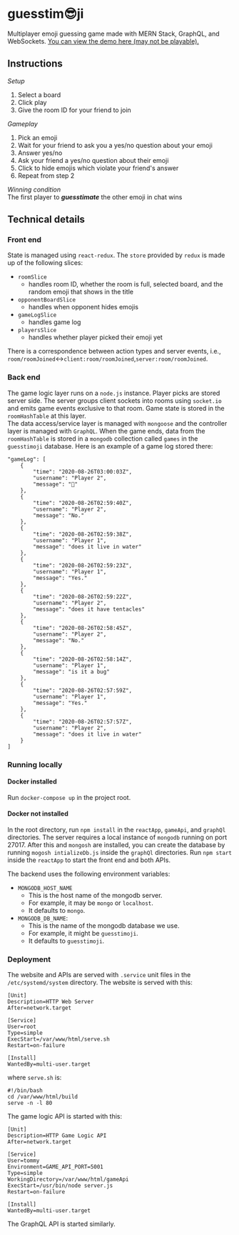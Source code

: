 # guesstim😎ji

Multiplayer emoji guessing game made with MERN Stack, GraphQL, and WebSockets. [You can view the demo here (may not be playable).](http://www.guesstimoji.com/)

## Instructions

_Setup_

1. Select a board
2. Click play
3. Give the room ID for your friend to join

_Gameplay_

1. Pick an emoji
2. Wait for your friend to ask you a yes/no question about your emoji
3. Answer yes/no
4. Ask your friend a yes/no question about their emoji
5. Click to hide emojis which violate your friend's answer
6. Repeat from step 2

_Winning condition_  
The first player to **_guesstimate_** the other emoji in chat wins

## Technical details

### Front end

State is managed using `react-redux`. The `store` provided by `redux` is made up of the following slices:

-   `roomSlice`
    -   handles room ID, whether the room is full, selected board, and the random emoji that shows in the title
-   `opponentBoardSlice`
    -   handles when opponent hides emojis
-   `gameLogSlice`
    -   handles game log
-   `playersSlice`
    -   handles whether player picked their emoji yet

There is a correspondence between action types and server events, i.e.,  
`room/roomJoined`↔`client:room/roomJoined`,`server:room/roomJoined`.

### Back end

The game logic layer runs on a `node.js` instance. Player picks are stored server side. The server groups client sockets into rooms using `socket.io` and emits game events exclusive to that room. Game state is stored in the `roomHashTable` at this layer.  
The data access/service layer is managed with `mongoose` and the controller layer is managed with `GraphQL`. When the game ends, data from the `roomHashTable` is stored in a `mongodb` collection called `games` in the `guesstimoji` database. Here is an example of a game log stored there:

```
"gameLog": [
    {
        "time": "2020-08-26T03:00:03Z",
        "username": "Player 2",
        "message": "🐙"
    },
    {
        "time": "2020-08-26T02:59:40Z",
        "username": "Player 2",
        "message": "No."
    },
    {
        "time": "2020-08-26T02:59:38Z",
        "username": "Player 1",
        "message": "does it live in water"
    },
    {
        "time": "2020-08-26T02:59:23Z",
        "username": "Player 1",
        "message": "Yes."
    },
    {
        "time": "2020-08-26T02:59:22Z",
        "username": "Player 2",
        "message": "does it have tentacles"
    },
    {
        "time": "2020-08-26T02:58:45Z",
        "username": "Player 2",
        "message": "No."
    },
    {
        "time": "2020-08-26T02:58:14Z",
        "username": "Player 1",
        "message": "is it a bug"
    },
    {
        "time": "2020-08-26T02:57:59Z",
        "username": "Player 1",
        "message": "Yes."
    },
    {
        "time": "2020-08-26T02:57:57Z",
        "username": "Player 2",
        "message": "does it live in water"
    }
]
```

### Running locally

#### Docker installed

Run `docker-compose up` in the project root.

#### Docker not installed

In the root directory, run `npm install` in the `reactApp`, `gameApi`, and `graphQl` directories. The server requires a local instance of `mongodb` running on port 27017. After this and `mongosh` are installed, you can create the database by running `mogosh intializeDb.js` inside the `graphQl` directories. Run `npm start` inside the `reactApp` to start the front end and both APIs.

The backend uses the following environment variables:

-   `MONGODB_HOST_NAME`
    -   This is the host name of the mongodb server.
    -   For example, it may be `mongo` or `localhost`.
    -   It defaults to `mongo`.
-   `MONGODB_DB_NAME`:
    -   This is the name of the mongodb database we use.
    -   For example, it might be `guesstimoji`.
    -   It defaults to `guesstimoji`.

### Deployment

The website and APIs are served with `.service` unit files in the `/etc/systemd/system` directory. The website is served with this:

```
[Unit]
Description=HTTP Web Server
After=network.target

[Service]
User=root
Type=simple
ExecStart=/var/www/html/serve.sh
Restart=on-failure

[Install]
WantedBy=multi-user.target
```

where `serve.sh` is:

```
#!/bin/bash
cd /var/www/html/build
serve -n -l 80
```

The game logic API is started with this:

```
[Unit]
Description=HTTP Game Logic API
After=network.target

[Service]
User=tommy
Environment=GAME_API_PORT=5001
Type=simple
WorkingDirectory=/var/www/html/gameApi
ExecStart=/usr/bin/node server.js
Restart=on-failure

[Install]
WantedBy=multi-user.target
```

The GraphQL API is started similarly.
